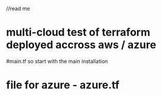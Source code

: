 //read me

# multi-cloud test of terraform deployed accross aws / azure

#main.tf so start with the main installation

# file for azure - azure.tf
